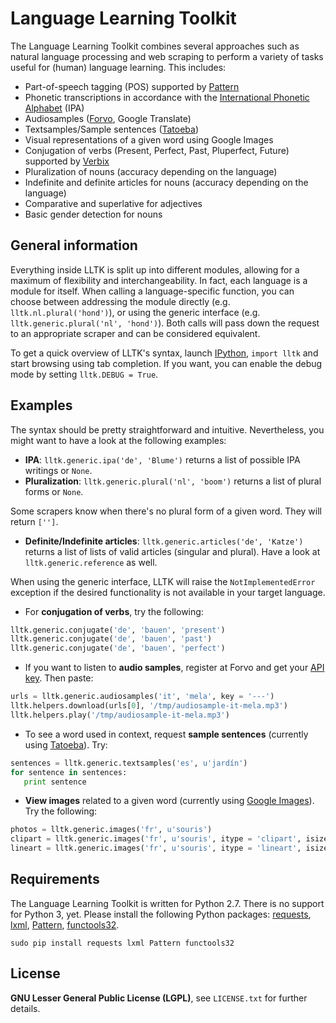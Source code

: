 Language Learning Toolkit
=======

The Language Learning Toolkit combines several approaches such as natural language processing and web scraping to perform a variety of tasks useful for (human) language learning.
This includes:
 * Part-of-speech tagging (POS) supported by [Pattern](http://github.com/clips/pattern)
 * Phonetic transcriptions in accordance with the [International Phonetic Alphabet](http://en.wikipedia.org/wiki/International_Phonetic_Alphabet) (IPA)
 * Audiosamples ([Forvo](http://www.forvo.com/), Google Translate)
 * Textsamples/Sample sentences ([Tatoeba](http://tatoeba.org/))
 * Visual representations of a given word using Google Images
 * Conjugation of verbs (Present, Perfect, Past, Pluperfect, Future) supported by [Verbix](www.verbix.com/)
 * Pluralization of nouns (accuracy depending on the language)
 * Indefinite and definite articles for nouns (accuracy depending on the language)
 * Comparative and superlative for adjectives
 * Basic gender detection for nouns

General information
-------------------

Everything inside LLTK is split up into different modules, allowing for a maximum of flexibility and interchangeability. In fact, each language is a module for itself. When calling a language-specific function, you can choose between addressing the module directly (e.g. `lltk.nl.plural('hond')`), or using the generic interface (e.g. `lltk.generic.plural('nl', 'hond')`). Both calls will pass down the request to an appropriate scraper and can be considered equivalent.

To get a quick overview of LLTK's syntax, launch [IPython](http://ipython.org/), `import lltk` and start browsing using tab completion. If you want, you can enable the debug mode by setting `lltk.DEBUG = True`. 

Examples
--------

The syntax should be pretty straightforward and intuitive. Nevertheless, you might want to have a look at the following examples:

 * **IPA**: `lltk.generic.ipa('de', 'Blume')` returns a list of possible IPA writings or `None`.
 * **Pluralization**: `lltk.generic.plural('nl', 'boom')` returns a list of plural forms or `None`.
 
 Some scrapers know when there's no plural form of a given word. They will return `['']`.
 * **Definite/Indefinite articles**: `lltk.generic.articles('de', 'Katze')` returns a list of lists of valid articles (singular and plural). Have a look at `lltk.generic.reference` as well.

When using the generic interface, LLTK will raise the `NotImplementedError` exception if the desired functionality is not available in your target language.

 * For **conjugation of verbs**, try the following:
 ```python
 lltk.generic.conjugate('de', 'bauen', 'present')
 lltk.generic.conjugate('de', 'bauen', 'past')
 lltk.generic.conjugate('de', 'bauen', 'perfect')
 ```

 * If you want to listen to **audio samples**, register at Forvo and get your [API key](http://api.forvo.com/). Then paste:
 ```python
 urls = lltk.generic.audiosamples('it', 'mela', key = '---')
 lltk.helpers.download(urls[0], '/tmp/audiosample-it-mela.mp3')
 lltk.helpers.play('/tmp/audiosample-it-mela.mp3')
 ```

 * To see a word used in context, request **sample sentences** (currently using [Tatoeba](http://tatoeba.org/)). Try:
 ```python
 sentences = lltk.generic.textsamples('es', u'jardín')
 for sentence in sentences:
 	print sentence
 ```

 * **View images** related to a given word (currently using [Google Images](http://images.google.com/)). Try the following:
 ```python
 photos = lltk.generic.images('fr', u'souris')
 clipart = lltk.generic.images('fr', u'souris', itype = 'clipart', isize = 'large')
 lineart = lltk.generic.images('fr', u'souris', itype = 'lineart', isize = 'small')
 ```

Requirements
------------

The Language Learning Toolkit is written for Python 2.7. There is no support for Python 3, yet. Please install the following Python packages: [requests](https://pypi.python.org/pypi/requests/), [lxml](https://pypi.python.org/pypi/lxml/3.3.5), [Pattern](https://pypi.python.org/pypi/Pattern/2.6), [functools32](https://pypi.python.org/pypi/functools32/3.2.3-1).

`sudo pip install requests lxml Pattern functools32`

License
-------

**GNU Lesser General Public License (LGPL)**, see `LICENSE.txt` for further details.
